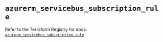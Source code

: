 # `azurerm_servicebus_subscription_rule`

Refer to the Terraform Registry for docs: [`azurerm_servicebus_subscription_rule`](https://registry.terraform.io/providers/hashicorp/azurerm/4.19.0/docs/resources/servicebus_subscription_rule).

